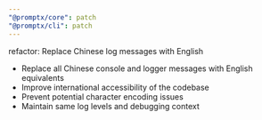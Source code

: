 ```yaml
---
"@promptx/core": patch
"@promptx/cli": patch
---
```


refactor: Replace Chinese log messages with English

- Replace all Chinese console and logger messages with English equivalents
- Improve international accessibility of the codebase
- Prevent potential character encoding issues
- Maintain same log levels and debugging context